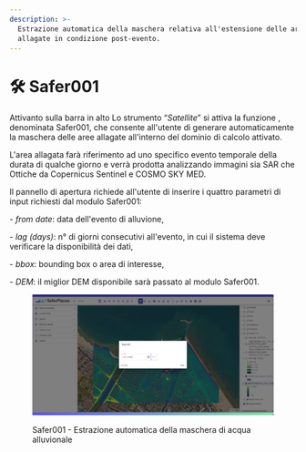 ```yaml
---
description: >-
  Estrazione automatica della maschera relativa all'estensione delle aree
  allagate in condizione post-evento.
---
```


# 🛠️ Safer001

Attivanto sulla barra in alto Lo strumento “_Satellite_”  si attiva la funzione , denominata Safer001, che consente all'utente di generare automaticamente la  maschera delle aree allagate all'interno del dominio di calcolo attivato.&#x20;

L'area allagata farà riferimento ad uno specifico evento temporale della durata di qualche giorno e verrà prodotta analizzando immagini sia SAR che Ottiche da Copernicus Sentinel e COSMO SKY MED.

&#x20;Il pannello di apertura richiede all'utente di inserire i quattro parametri di input richiesti dal modulo Safer001:

\- _from date_: data dell'evento di alluvione,

\- _lag (days)_: n° di giorni consecutivi all'evento, in cui il sistema deve verificare la disponibilità dei dati,

\- _bbox_: bounding box o area di interesse,

\- _DEM_: il miglior DEM disponibile sarà passato al modulo Safer001.

<figure><img src="../.gitbook/assets/image (40).png" alt=""><figcaption><p>Safer001 - Estrazione automatica della maschera di acqua alluvionale</p></figcaption></figure>



